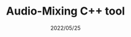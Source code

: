---
layout: ../../layouts/ProjectLayout.astro
title: Audio-Mixing C++ tool
date: 2022/05/25
sumary: ~
tags: ~
value: 1
thumbnails: ~
hide: true
stack:
  - c++
---